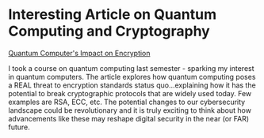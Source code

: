 # Interesting Article on Quantum Computing and Cryptography

[Quantum Computer's Impact on Encryption](https://www.scientificamerican.com/article/the-quantum-computing-threat-to-encryption/)


I took a course on quantum computing last semester - sparking my interest in 
quantum computers. The article explores how quantum computing poses a REAL threat to encryption 
standards status quo...explaining how it has the potential to break cryptographic protocols that are widely used today. Few examples are RSA, ECC, etc. The potential changes to our cybersecurity landscape could be revolutionary and it is truly exciting to think about how 
advancements like these may reshape digital security in the near (or FAR) future.

